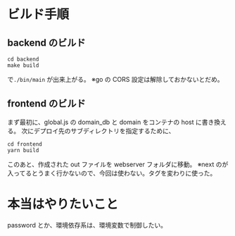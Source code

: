 # ビルド手順

## backend のビルド

```
cd backend
make build
```

で`./bin/main` が出来上がる。
※go の CORS 設定は解除しておかないとだめ。

## frontend のビルド

まず最初に、global.js の domain_db と domain をコンテナの host に書き換える。
次にデプロイ先のサブディレクトリを指定するために、

```
cd frontend
yarn build
```

このあと、作成された out ファイルを webserver フォルダに移動。
※next の<Image />が入ってるとうまく行かないので、今回は使わない。<img />タグを変わりに使った。

# 本当はやりたいこと

password とか、環境依存系は、環境変数で制御したい。
